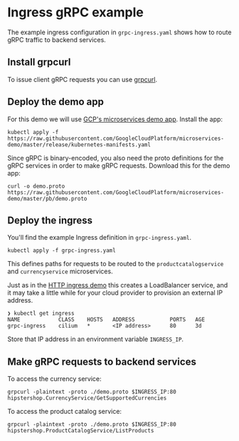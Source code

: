 # Ingress gRPC example

The example ingress configuration in `grpc-ingress.yaml` shows how to route gRPC traffic to backend
services.

## Install grpcurl 

To issue client gRPC requests you can use
[grpcurl](https://github.com/fullstorydev/grpcurl#binaries). 

## Deploy the demo app

For this demo we will use [GCP's microservices demo app](https://github.com/GoogleCloudPlatform/microservices-demo). Install the app: 

```
kubectl apply -f https://raw.githubusercontent.com/GoogleCloudPlatform/microservices-demo/master/release/kubernetes-manifests.yaml
```
Since gRPC is binary-encoded, you also need the proto definitions for the gRPC
services in order to make gRPC requests. Download this for the demo app: 

```
curl -o demo.proto https://raw.githubusercontent.com/GoogleCloudPlatform/microservices-demo/master/pb/demo.proto
```

## Deploy the ingress

You'll find the example Ingress definition in `grpc-ingress.yaml`.

```
kubectl apply -f grpc-ingress.yaml
```

This defines paths for requests to be routed to the `productcatalogservice` and
`currencyservice` microservices. 

Just as in the [HTTP ingress demo](http.md) this creates a LoadBalancer
service, and it may take a little while for your cloud provider to provision an
external IP address. 

```
❯ kubectl get ingress
NAME            CLASS    HOSTS   ADDRESS           PORTS   AGE
grpc-ingress    cilium   *       <IP address>      80      3d
```

Store that IP address in an environment variable `INGRESS_IP`.

## Make gRPC requests to backend services 

To access the currency service:

```
grpcurl -plaintext -proto ./demo.proto $INGRESS_IP:80 hipstershop.CurrencyService/GetSupportedCurrencies
```

To access the product catalog service: 

```
grpcurl -plaintext -proto ./demo.proto $INGRESS_IP:80 hipstershop.ProductCatalogService/ListProducts
```




